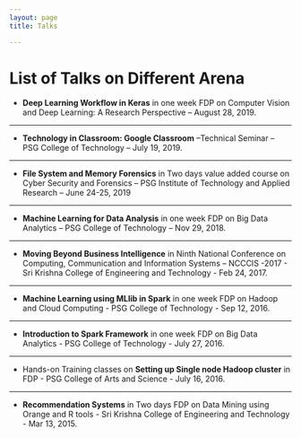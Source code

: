 ```yaml
---
layout: page
title: Talks

---
```

# List of Talks on Different Arena 

- **Deep Learning Workflow in Keras** in one week FDP on Computer Vision and Deep Learning: A Research Perspective – August 28, 2019.
---
- **Technology in Classroom: Google Classroom** –Technical Seminar – PSG College of Technology – July 19, 2019.
---
- **File System and Memory Forensics** in Two days value added course on Cyber Security and Forensics – PSG Institute of Technology and Applied Research – June 24-25, 2019
---
- **Machine Learning for Data Analysis** in one week FDP on Big Data Analytics – PSG College of Technology – Nov 29, 2018.
---
- **Moving Beyond Business Intelligence** in Ninth National Conference on Computing, Communication and Information Systems – NCCCIS -2017 - Sri Krishna College of Engineering and Technology - Feb 24, 2017.
---
- **Machine Learning using MLlib in Spark** in one week FDP on Hadoop and Cloud Computing - PSG College of Technology - Sep 12, 2016.
---
- **Introduction to Spark Framework** in one week FDP on Big Data Analytics - PSG College of Technology - July 27, 2016.
---
- Hands-on Training classes on **Setting up Single node Hadoop cluster** in FDP - PSG College of Arts and Science - July 16, 2016.
---
- **Recommendation Systems** in Two days FDP on Data Mining using Orange and R tools - Sri Krishna College of Engineering and Technology - Mar 13, 2015.

